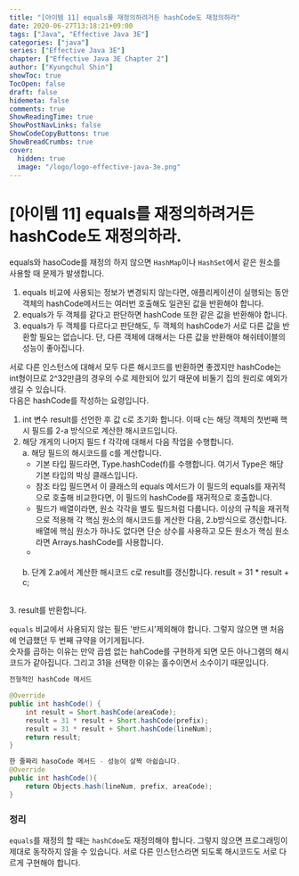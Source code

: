 ```yaml
---
title: "[아이템 11] equals를 재정의하려거든 hashCode도 재정의하라"
date: 2020-06-27T13:18:21+09:00
tags: ["Java", "Effective Java 3E"]
categories: ["java"]
series: ["Effective Java 3E"]
chapter: ["Effective Java 3E Chapter 2"]
author: ["Kyungchul Shin"]
showToc: true
TocOpen: false
draft: false
hidemeta: false
comments: true
ShowReadingTime: true
ShowPostNavLinks: false
ShowCodeCopyButtons: true
ShowBreadCrumbs: true
cover:
  hidden: true
  image: "/logo/logo-effective-java-3e.png"
---
```

# [아이템 11] equals를 재정의하려거든 hashCode도 재정의하라.

equals와 hasoCode를 재정의 하지 않으면 `HashMap`이나 `HashSet`에서 같은 원소를 사용할 때 문제가 발생합니다.
</br>
  1. equals 비교에 사용되는 정보가 변경되지 않는다면, 애플리케이션이 실행되는 동안 객체의 hashCode메서드는 여러번 호출해도 일관된 값을 반환해야 합니다.
  2. equals가 두 객체를 같다고 판단하면 hashCode 또한 같은 값을 반환해야 합니다.
  3. equals가 두 객체를 다르다고 판단해도, 두 객체의 hashCode가 서로 다른 값을 반환할 필요는 없습니다. 단, 다른 객체에 대해서는 다른 값을 반환해야 해쉬테이블의 성능이 좋아집니다.

서로 다른 인스턴스에 대해서 모두 다른 해시코드를 반환하면 좋겠지만 hashCode는 int형이므로 2^32만큼의 경우의 수로 제한되어 있기 때문에 비둘기 집의 원리로 예외가 생길 수 있습니다.</br>
다음은 hashCode를 작성하는 요령입니다.

1. int 변수 result를 선언한 후 값 c로 초기화 합니다. 이때 c는 해당 객체의 첫번째 핵시 필드를 2-a 방식으로 계산한 해시코드입니다.
2. 해당 개게의 나머지 필드 f 각각에 대해서 다음 작업을 수행합니다.</br>
   a. 해당 필드의 해시코드를 c를 계산합니다.</br>
   - 기본 타입 필드라면, Type.hashCode(f)를 수행합니다. 여기서 Type은 해당 기본 타입의 박싱 클래스입니다.
   - 참조 타입 필드면서 이 클래스의 equals 메서드가 이 필드의 equals를 재귀적으로 호출해 비교한다면, 이 필드의 hashCode를 재귀적으로 호출합니다.
   - 필드가 배열이라면, 원소 각각을 별도 필드처럼 다룹니다. 이상의 규칙을 재귀적으로 적용해 각 핵심 원소의 해시코드를 게산한 다음, 2.b방식으로 갱신합니다. 배열에 핵심 원소가 하나도 없다면 단순 상수를 사용하고 모든 원소가 핵심 원소라면 Arrays.hashCode를 사용합니다.
   - 
   </br>
     b. 단계 2.a에서 계산한 해시코드 c로 result를 갱신합니다.
     result = 31 * result + c;
</br>
3. result를 반환합니다.

</br>

`equals` 비교에서 사용되지 않는 필든 '반드시'제외해야 합니다. 그렇지 않으면 맨 처음에 언급했던 두 번째 규약을 어기게됩니다.</br>
숫자를 곱하는 이유는 만약 곱셉 없는 hahCode를 구현하게 되면 모든 아나그램의 해시코드가 같아집니다. 그리고 31을 선택한 이유는 홀수이면서 소수이기 때문입니다.</br>
``` java
전형적인 hashCode 메서드

@Override
public int hashCode() {
    int result = Short.hashCode(areaCode);
    result = 31 * result + Short.hashCode(prefix);
    result = 31 * result + Short.hashCode(lineNum);
    return result;
}
```
``` java
한 줄짜리 hasoCode 메서드 - 성능이 살짝 아쉽습니다.
@Override 
public int hashCode(){
    return Objects.hash(lineNum, prefix, areaCode);
}
```
### 정리
`equals`를 재정의 할 때는 `hashCdoe`도 재정의해야 합니다. 그렇지 않으면 프로그래밍이 제대로 동작하지 않을 수 있습니다. 서로 다른 인스턴스라면 되도록 해시코드도 서로 다르게 구현해야 합니다.
